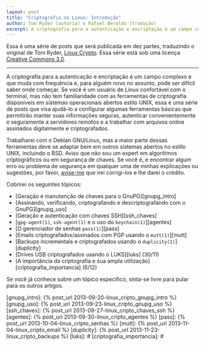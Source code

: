 ```yaml
---
layout: post
title: "Criptografia no Linux: Introdução"
author: Tom Ryder (autoria) e Rafael Beraldo (tradução)
excerpt: A criptografia para a autenticação e encriptação é um campo complexo e que muda com frequência e, para alguém novo no assunto, pode ser difícil saber onde começar. Se você é um usuário de Linux confortável com o terminal, mas não tem familiaridade com as ferramentas de criptografia disponíveis em sistemas operacionais abertos estilo UNIX, essa é uma série de posts que visa ajudá-lo.
---
```


Essa é uma série de posts que será publicada em dez partes, traduzindo o
original de Tom Ryder, [Linux Crypto][linux_crypto]. Essa série está sob uma
licença [Creative Commons 3.0][cc].

---

A criptografia para a autenticação e encriptação é um campo complexo e que muda
com frequência e, para alguém novo no assunto, pode ser difícil saber onde
começar. Se você é um usuário de Linux confortável com o terminal, mas não tem
familiaridade com as ferramentas de criptografia disponíveis em sistemas
operacionais abertos estilo UNIX, essa é uma série de posts que visa ajudá-lo a
configurar algumas ferramentas básicas que permitirão manter suas informações
seguras, autenticar convenientemente e seguramente a servidores remotos e a
trabalhar com arquivos online assinados digitalmente e criptografados.

Trabalharei com o Debian GNU/Linux, mas a maior parte dessas ferramentas deve
se adaptar bem em outros sistemas abertos no estilo UNIX, incluindo o BSD.
Aviso que não sou um expert em algorítimos criptográficos ou em segurança de
chaves. Se você é, e encontrar algum erro ou problema de segurança em qualquer
uma de minhas explicações ou sugestões, por favor, [avise-me][rberaldo] que
irei corrigi-los e lhe darei o crédito.

Cobrirei os seguintes tópicos:

- [Geração e manutenção de chaves para o GnuPG][gnupg_intro]
- [Assinando, verificando, criptografando e descriptografando com o GnuPG][gnupg_uso]
- [Geração e autenticação com chaves SSH][ssh_chaves]
- [`gpg-agent(1)`, `ssh-agent(1)` e o uso do `keychain(1)`][agentes]
- [O gerenciador de senhas `pass(1)`][pass]
- [Emails criptografados/assinados com PGP usando o `mutt(1)`][mutt]
- [Backups incrementais e criptografados usando o `duplicity(1)`][duplicity]
- [Drives USB criptografados usando o LUKS][luks] (30/11)
- [A importância da criptografia e sua ampla utilização][criptografia_importancia] (6/12)

Se você já conhece sobre um tópico específico, sinta-se livre para pular para
os outros artigos.

[linux_crypto]: http://blog.sanctum.geek.nz/series/linux-crypto/
[cc]: http://creativecommons.org/licenses/by-nc-sa/3.0/
[rberaldo]: mailto:rberaldo@cabaladada.org
[gnupg_intro]: {% post_url 2013-09-20-linux_cripto_gnupg_intro %}
[gnupg_uso]: {% post_url 2013-09-23-linux_cripto_gnupg_uso %}
[ssh_chaves]: {% post_url 2013-09-27-linux_cripto_chaves_ssh %}
[agentes]: {% post_url 2013-09-30-linux_cripto_agentes %}
[pass]: {% post_url 2013-10-04-linux_cripto_senhas %}
[mutt]: {% post_url 2013-11-04-linux_cripto_email %}
[duplicity]: {% post_url 2013-11-23-linux_cripto_backups %}
[luks]: #
[criptografia_importancia]: #
